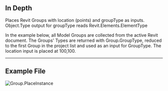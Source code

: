 ## In Depth
Places Revit Groups with location (points) and groupType as inputs.  Object.Type output for groupType reads Revit.Elements.ElementType

 In the example below, all Model Groups are collected from the active Revit document. The Groups' Types are returned with Group.GroupType, reduced to the first Group in the project list and used as an input for GroupType.  The location input is placed at 100,100.
___
## Example File

![Group.PlaceInstance](./Revit.Elements.Group.PlaceInstance_img.jpg)
